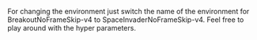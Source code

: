 For changing the environment just switch the name of the environment for BreakoutNoFrameSkip-v4 to SpaceInvaderNoFrameSkip-v4.
Feel free to play around with the hyper parameters.
